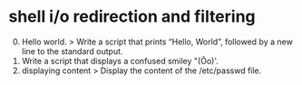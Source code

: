 # shell i/o redirection and filtering
0. Hello world. > Write a script that prints “Hello, World”, followed by a new line to the standard output.
1. Write a script that displays a confused smiley "(Ôo)'.
2. displaying content > Display the content of the /etc/passwd file.


